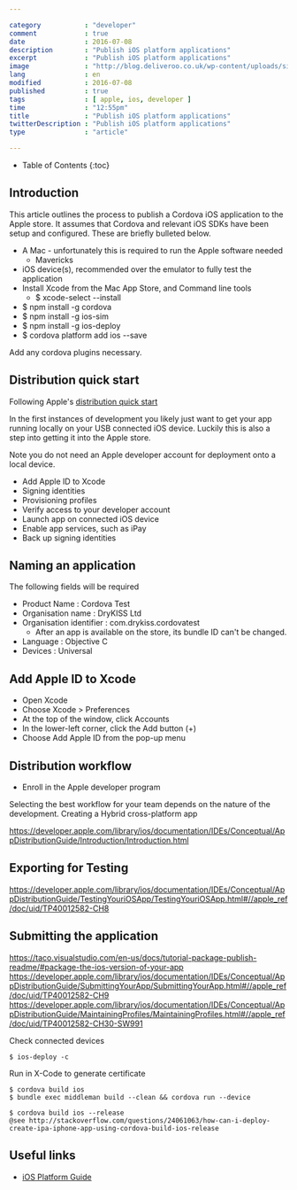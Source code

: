 ```yaml
---

category           : "developer"
comment            : true
date               : 2016-07-08
description        : "Publish iOS platform applications"
excerpt            : "Publish iOS platform applications"
image              : "http://blog.deliveroo.co.uk/wp-content/uploads/sites/2/2016/11/Facebook-Banner-Sweet_treats_Felicity_Millward_October-29-of-29.jpg"
lang               : en
modified           : 2016-07-08
published          : true
tags               : [ apple, ios, developer ]
time               : "12:55pm"
title              : "Publish iOS platform applications"
twitterDescription : "Publish iOS platform applications"
type               : "article"

---
```


* Table of Contents
{:toc}

## Introduction

This article outlines the process to publish a Cordova iOS application to the
Apple store. It assumes that Cordova and relevant iOS SDKs have been setup and
configured. These are briefly bulleted below.

- A Mac - unfortunately this is required to run the Apple software needed
    - Mavericks
- iOS device(s), recommended over the emulator to fully test the application
- Install Xcode from the Mac App Store, and Command line tools
    - $ xcode-select --install
- $ npm install -g cordova
- $ npm install -g ios-sim
- $ npm install -g ios-deploy
- $ cordova platform add ios --save

Add any cordova plugins necessary.

## Distribution quick start

Following Apple's [distribution quick start]()

In the first instances of development you likely just want to get your app
running locally on your USB connected iOS device. Luckily this is also a step
into getting it into the Apple store.

Note you do not need an Apple developer account for deployment onto a local device.

- Add Apple ID to Xcode
- Signing identities
- Provisioning profiles
- Verify access to your developer account
- Launch app on connected iOS device
- Enable app services, such as iPay
- Back up signing identities

## Naming an application

The following fields will be required

- Product Name            : Cordova Test
- Organisation name       : DryKISS Ltd
- Organisation identifier : com.drykiss.cordovatest
    - After an app is available on the store, its bundle ID can't be changed.
- Language                : Objective C
- Devices                 : Universal

## Add Apple ID to Xcode

- Open Xcode
- Choose Xcode > Preferences
- At the top of the window, click Accounts
- In the lower-left corner, click the Add button (+)
- Choose Add Apple ID from the pop-up menu

## Distribution workflow

- Enroll in the Apple developer program

Selecting the best workflow for your team depends on the nature of the development.
Creating a Hybrid cross-platform app

https://developer.apple.com/library/ios/documentation/IDEs/Conceptual/AppDistributionGuide/Introduction/Introduction.html

## Exporting for Testing

https://developer.apple.com/library/ios/documentation/IDEs/Conceptual/AppDistributionGuide/TestingYouriOSApp/TestingYouriOSApp.html#//apple_ref/doc/uid/TP40012582-CH8

## Submitting the application

https://taco.visualstudio.com/en-us/docs/tutorial-package-publish-readme/#package-the-ios-version-of-your-app
https://developer.apple.com/library/ios/documentation/IDEs/Conceptual/AppDistributionGuide/SubmittingYourApp/SubmittingYourApp.html#//apple_ref/doc/uid/TP40012582-CH9
https://developer.apple.com/library/ios/documentation/IDEs/Conceptual/AppDistributionGuide/MaintainingProfiles/MaintainingProfiles.html#//apple_ref/doc/uid/TP40012582-CH30-SW991

Check connected devices

    $ ios-deploy -c

Run in X-Code to generate certificate

    $ cordova build ios
    $ bundle exec middleman build --clean && cordova run --device

    $ cordova build ios --release
    @see http://stackoverflow.com/questions/24061063/how-can-i-deploy-create-ipa-iphone-app-using-cordova-build-ios-release

## Useful links

- [iOS Platform Guide]()


[iOS Platform Guide]:https://cordova.apache.org/docs/en/latest/guide/platforms/ios/
[distribution quick start]:https://developer.apple.com/library/ios/documentation/IDEs/Conceptual/AppStoreDistributionTutorial/Introduction/Introduction.html#//apple_ref/doc/uid/TP40013839
